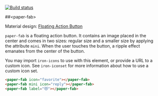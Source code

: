 [![Build status](https://travis-ci.org/PolymerElements/paper-fab.svg?branch=master)](https://travis-ci.org/PolymerElements/paper-fab)

##&lt;paper-fab&gt;

Material design: [Floating Action Button](https://www.google.com/design/spec/components/buttons-floating-action-button.html)

`paper-fab` is a floating action button. It contains an image placed in the center and
comes in two sizes: regular size and a smaller size by applying the attribute `mini`. When
the user touches the button, a ripple effect emanates from the center of the button.

You may import `iron-icons` to use with this element, or provide a URL to a custom icon.
See `iron-iconset` for more information about how to use a custom icon set.

<!---
```
<custom-element-demo>
  <template>
    <script src="../webcomponentsjs/webcomponents-lite.js"></script>
    <link rel="import" href="paper-fab.html">
    <link rel="import" href="../iron-icons/iron-icons.html">
    <style is="custom-style">
      paper-fab {
        display: inline-block;
        margin: 8px;
      }
      
      paper-fab[mini] {
        --paper-fab-background: #FF5722;
      }
      
      paper-fab[label] {
        font-size: 20px;
        --paper-fab-background: #00b4ff;
      }
      
      .container {
        display: flex;
        align-items: center;
      }
    </style>
    <div class="container">
      <next-code-block></next-code-block>
    </div>
  </template>
</custom-element-demo>
```
-->
```html
<paper-fab icon="favorite"></paper-fab>
<paper-fab mini icon="reply"></paper-fab>
<paper-fab label="😻"></paper-fab>
```

